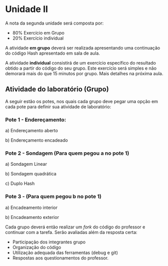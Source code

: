 # Unidade II

A nota da segunda unidade será composta por:

+ 80% Exercício em Grupo
+ 20% Exercício individual

A atividade **em grupo** deverá ser realizada apresentando uma continuação do código Hash apresentado em sala de aula.

A atividade **individual** consistirá de um exercício específico do resultado obtido a partir do código do seu grupo. Este exercício será simples e não demorará mais do que 15 minutos por grupo. Mais detalhes na próxima aula.

## Atividade do laboratório (Grupo)

A seguir estão os potes, nos quais cada grupo deve pegar uma opção em cada pote para definir sua atividade de laboratório:

### Pote 1 - Endereçamento:

a) Endereçamento aberto

b) Endereçamento encadeado

### Pote 2 - Sondagem (Para quem pegou **a** no pote 1)

a) Sondagem Linear

b) Sondagem quadrática

c) Duplo Hash

### Pote 3 - (Para quem pegou **b** no pote 1)

a) Encadeamento interior

b) Encadeamento exterior

Cada grupo deverá então realizar um *fork* do código do professor e continuar com a tarefa. Serão avaliadas além da resposta certa:

+ Participação dos integrantes grupo
+ Organização do código
+ Utilização adequada das ferramentas (debug e git)
+ Respostas aos questionamentos do professor.





